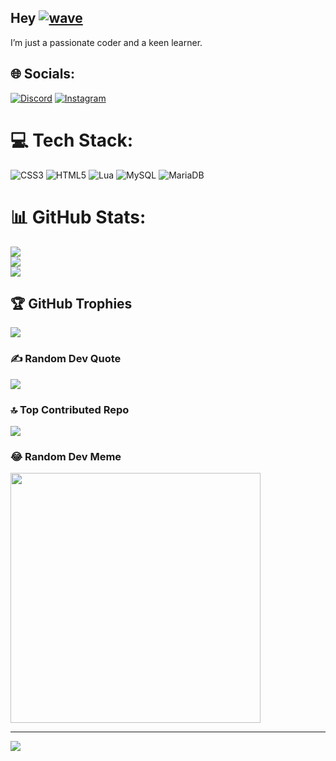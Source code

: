 ## Hey [![wave](https://cdn.discordapp.com/attachments/1036996206615867473/1156131691522441236/man-raising-hand-joypixels_1.gif?ex=6513db0b&is=6512898b&hm=25f6a116e8b086cecc50f456ead16c292b5e2841f291184fb559d72acdd4aeb9&)](https://cdn.discordapp.com/attachments/1036996206615867473/1156131691522441236/man-raising-hand-joypixels_1.gif?ex=6513db0b&is=6512898b&hm=25f6a116e8b086cecc50f456ead16c292b5e2841f291184fb559d72acdd4aeb9&)
I’m just a passionate coder and a keen learner.

## 🌐 Socials:
[![Discord](https://img.shields.io/badge/Discord-%237289DA.svg?logo=discord&logoColor=white)](https://discord.gg/https://discord.com/invite/qxGPARNwNP) [![Instagram](https://img.shields.io/badge/Instagram-%23E4405F.svg?logo=Instagram&logoColor=white)](https://instagram.com/https://www.instagram.com/kartikx2004/) 

# 💻 Tech Stack:
![CSS3](https://img.shields.io/badge/css3-%231572B6.svg?style=for-the-badge&logo=css3&logoColor=white) ![HTML5](https://img.shields.io/badge/html5-%23E34F26.svg?style=for-the-badge&logo=html5&logoColor=white) ![Lua](https://img.shields.io/badge/lua-%232C2D72.svg?style=for-the-badge&logo=lua&logoColor=white) ![MySQL](https://img.shields.io/badge/mysql-%2300000f.svg?style=for-the-badge&logo=mysql&logoColor=white) ![MariaDB](https://img.shields.io/badge/MariaDB-003545?style=for-the-badge&logo=mariadb&logoColor=white)
# 📊 GitHub Stats:
![](https://github-readme-stats.vercel.app/api?username=kartik1410&theme=dracula&hide_border=false&include_all_commits=true&count_private=true)<br/>
![](https://github-readme-streak-stats.herokuapp.com/?user=kartik1410&theme=dracula&hide_border=false)<br/>
![](https://github-readme-stats.vercel.app/api/top-langs/?username=kartik1410&theme=dracula&hide_border=false&include_all_commits=true&count_private=true&layout=compact)

## 🏆 GitHub Trophies
![](https://github-profile-trophy.vercel.app/?username=kartik1410&theme=dracula&no-frame=false&no-bg=false&margin-w=4)

### ✍️ Random Dev Quote
![](https://quotes-github-readme.vercel.app/api?type=vetical&theme=tokyonight)

### 🔝 Top Contributed Repo
![](https://github-contributor-stats.vercel.app/api?username=kartik1410&limit=5&theme=dracula&combine_all_yearly_contributions=true)

### 😂 Random Dev Meme
<img src='https://randommeme-five.vercel.app/' style="height: 400px;"/>

---
[![](https://visitcount.itsvg.in/api?id=kartik1410&icon=5&color=0)](https://visitcount.itsvg.in)

<!-- Proudly created with GPRM ( https://gprm.itsvg.in ) -->
